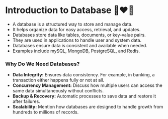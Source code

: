 # Introduction to Database 🚀❤️‍🔥

- A database is a structured way to store and manage data.
- It helps organize data for easy access, retrieval, and updates.
- Databases store data like tables, documents, or key-value pairs.
- They are used in applications to handle user and system data.
- Databases ensure data is consistent and available when needed.
- Examples include mySQL, MongoDB, PostgreSQL, and Redis.

### Why Do We Need Databases?

- **Data Integrity:** Ensures data consistency. For example, in banking, a transaction either happens fully or not at all.
- **Concurrency Management:** Discuss how multiple users can access the same data simultaneously without conflicts.
- **Backup & Recovery:** Automatic processes to save data and restore it after failures.
- **Scalability:** Mention how databases are designed to handle growth from hundreds to millions of records.
